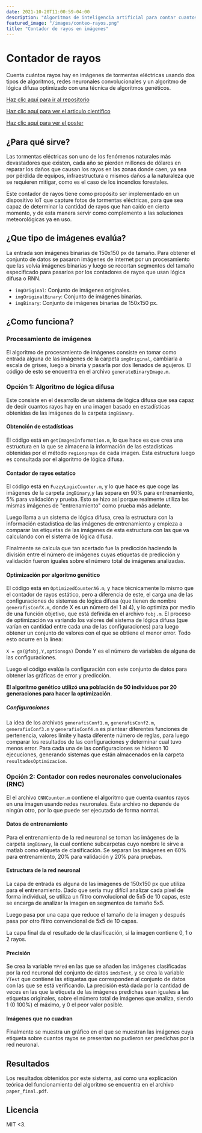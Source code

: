 ```yaml
---
date: 2021-10-20T11:00:59-04:00
description: "Algoritmos de inteligencia artificial para contar cuantos rayos de tormentas hay en imágenes"
featured_image: "/images/conteo-rayos.png"
title: "Contador de rayos en imágenes"
---
```

 
# Contador de rayos
Cuenta cuántos rayos hay en imágenes de tormentas eléctricas usando dos tipos de algoritmos, redes neuronales convolucionales y un algoritmo de lógica difusa optimizado con una técnica de algoritmos genéticos.
 
[Haz clic aquí para ir al repositorio](https://github.com/el-NASA/Lightning-strike-counter)
 
[Haz clic aquí para ver el articulo cientifico](https://drive.google.com/file/d/1xOWFqhOgekYZE1OFdEhqHSoKVb84uHFN/view?usp=sharing)
 
[Haz clic aquí para ver el poster](https://drive.google.com/file/d/1wCYDjgi48IDLjk8ELvhUZq0b6t2U8rUf/view?usp=sharing)
 
 
## ¿Para qué sirve?
Las tormentas eléctricas son uno de los fenómenos naturales más devastadores que existen, cada año se pierden millones de dólares en reparar los daños que causan los rayos en las zonas donde caen, ya sea por pérdida de equipos, infraestructura o mismos daños a la naturaleza que se requieren mitigar, como es el caso de los incendios forestales.
 
Este contador de rayos tiene como propósito ser implementado en un dispositivo IoT que capture fotos de tormentas eléctricas, para que sea capaz de determinar la cantidad de rayos que han caído en cierto momento, y de esta manera servir como complemento a las soluciones meteorológicas ya en uso.
 
## ¿Que tipo de imágenes evalúa?
La entrada son imágenes binarias de 150x150 px de tamaño. Para obtener el conjunto de datos se pasaron imágenes de internet por un procesamiento que las volvía imágenes binarias y luego se recortan segmentos del tamaño especificado para pasarlos por los contadores de rayos que usan lógica difusa o RNN.
 
* `imgOriginal`: Conjunto de imágenes originales.
* `imgOriginalBinary`: Conjunto de imágenes binarias.
* `imgBinary`: Conjunto de imágenes binarias de 150x150 px.
 
## ¿Como funciona?
 
### Procesamiento de imágenes
El algoritmo de procesamiento de imágenes consiste en tomar como entrada alguna de las imágenes de la carpeta `imgOriginal`, cambiarla a escala de grises, luego a binaria y pasarla por dos llenados de agujeros. El código de esto se encuentra en el archivo `generateBinaryImage.m`.
 
### Opción 1: Algoritmo de lógica difusa
Este consiste en el desarrollo de un sistema de lógica difusa que sea capaz de decir cuantos rayos hay en una imagen basado en  estadísticas obtenidas de las imágenes de la carpeta `imgBinary`.
 
#### Obtención de estadísticas
El código está en `getImagesInformation.m`, lo que hace es que crea una estructura en la que se almacena la información de las estadísticas obtenidas por el método `regionprops` de cada imagen. Esta estructura luego es consultada por el algoritmo de lógica difusa.
 
#### Contador de rayos estatico
El código está en `FuzzyLogicCounter.m`, y lo que hace es que coge las imágenes de la carpeta `imgBinary`,y las separa en 90% para entrenamiento, 5% para validación y prueba. Esto se hizo así porque realmente utiliza las mismas imágenes de "entrenamiento" como prueba más adelante.
 
Luego llama a un sistema de lógica difusa, crea la estructura con la información estadística de las imágenes de entrenamiento y empieza a comparar las etiquetas de las imágenes de esta estructura con las que va calculando con el sistema de lógica difusa.
 
Finalmente se calcula que tan acertado fue la predicción haciendo la división entre el número de imágenes cuyas etiquetas de predicción y validación fueron iguales sobre el número total de imágenes analizadas.
 
 
#### Optimización por algoritmo genético
El código está en `OptimizedCounterAG.m`, y hace técnicamente lo mismo que el contador de rayos estático, pero a diferencia de este, el carga una de las configuraciones de sistemas de lógica difusa (que tienen de nombre `generafisConfX.m`, donde X es un número del 1 al 4), y lo optimiza por medio de una función objetivo, que está definida en el archivo `fobj.m`. El proceso de optimización va variando los valores del sistema de lógica difusa (que varían en cantidad entre cada una de las configuraciones) para luego obtener un conjunto de valores con el que se obtiene el menor error. Todo esto ocurre en la línea:
 
`X = ga(@fobj,Y,optionsga)` Donde Y es el número de variables de alguna de las configuraciones.
 
Luego el código evalúa la configuración con este conjunto de datos para obtener las gráficas de error y predicción.
 
**El algoritmo genético utilizó una población de 50 individuos por 20 generaciones para hacer la optimización**.
 
##### Configuraciones
La idea de los archivos `generafisConf1.m`, `generafisConf2.m`, `generafisConf3.m` y `generafisConf4.m` es plantear diferentes funciones de pertenencia, valores límite y hasta diferente número de reglas, para luego comparar los resultados de las configuraciones y determinar cual tuvo menos error. Para cada una de las configuraciones se hicieron 10 ejecuciones, generando sistemas que están almacenados en la carpeta `resultadosOptimizacion`.
 
 
### Opción 2: Contador con redes neuronales convolucionales (RNC)
El el archivo `CNNCounter.m` contiene el algoritmo que cuenta cuantos rayos en una imagen usando redes neuronales. Este archivo no depende de ningún otro, por lo que  puede ser ejecutado de forma normal.
 
#### Datos de entrenamiento
Para el entrenamiento de la red neuronal se toman las imágenes de la carpeta `imgBinary`, la cual contiene subcarpetas cuyo nombre le sirve a matlab como etiqueta de clasificación. Se separan las imágenes en 60% para entrenamiento, 20% para validación y 20% para pruebas.
 
#### Estructura de la red neuronal
La capa de entrada es alguna de las imágenes de 150x150 px que
utiliza para el entrenamiento. Dado que sería muy difícil analizar cada píxel de forma individual, se utiliza un filtro convolucional de 5x5 de 10 capas, este se encarga de analizar la imagen en segmentos de tamaño 5x5.
 
Luego pasa por una capa que reduce el tamaño de la imagen y después pasa por otro filtro convencional de 5x5 de 10 capas.
 
La capa final da el resultado de la clasificación, si la imagen contiene 0, 1 o 2 rayos.
 
#### Precisión
Se crea la variable `YPred` en las que se añaden las imágenes clasificadas por la red neuronal del conjunto de datos `imdsTest`, y se crea la variable `YTest` que contiene las etiquetas que corresponden al conjunto de datos con las que se está verificando. La precisión está dada por la cantidad de veces en las que la etiqueta de las imágenes predichas sean iguales a las etiquetas originales, sobre el número total de imágenes que analiza, siendo 1 (0 100%) el máximo, y 0 el peor valor posible.
 
#### Imágenes que no cuadran
Finalmente se muestra un gráfico en el que se muestran las imágenes cuya etiqueta sobre cuantos rayos se presentan no pudieron ser predichas por la red neuronal.
 
## Resultados
Los resultados obtenidos por este sistema, así como una explicación teórica del funcionamiento del algoritmo se encuentra en el archivo `paper_final.pdf`.
 
## Licencia
MIT <3.
 
 

